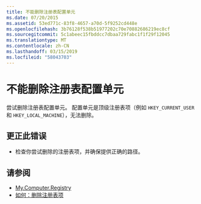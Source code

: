 ```yaml
---
title: 不能删除注册表配置单元
ms.date: 07/20/2015
ms.assetid: 53ed771c-83f8-4657-a70d-5f9252cd448e
ms.openlocfilehash: 3b76128f538b51977202c70e70882686219ec8cf
ms.sourcegitcommit: 5c1abeec15fbddcc7dbaa729fabc1f1f29f12045
ms.translationtype: MT
ms.contentlocale: zh-CN
ms.lasthandoff: 03/15/2019
ms.locfileid: "58043703"
---
```

# <a name="cannot-delete-a-registry-hive"></a>不能删除注册表配置单元
尝试删除注册表配置单元。 配置单元是顶级注册表项（例如 `HKEY_CURRENT_USER` 和 `HKEY_LOCAL_MACHINE`），无法删除。  
  
## <a name="to-correct-this-error"></a>更正此错误  
  
-   检查你尝试删除的注册表项，并确保提供正确的路径。  
  
## <a name="see-also"></a>请参阅

- [My.Computer.Registry](xref:Microsoft.VisualBasic.MyServices.RegistryProxy)
- [如何：删除注册表项](../../visual-basic/developing-apps/programming/computer-resources/how-to-delete-a-registry-key.md)
